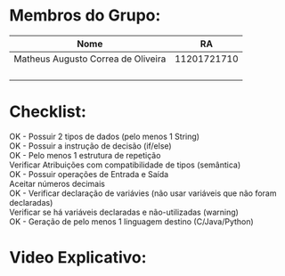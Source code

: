 # Membros do Grupo:

| Nome                               | RA          |
|------------------------------------|-------------|
| Matheus Augusto Correa de Oliveira | 11201721710 |
|                                    |             |
|                                    |             |
|                                    |             |
|                                    |             |

# Checklist:

OK - Possuir 2 tipos de dados (pelo menos 1 String)  
OK - Possuir a instrução de decisão (if/else)  
OK - Pelo menos 1 estrutura de repetição  
Verificar Atribuições com compatibilidade de tipos (semântica)  
OK - Possuir operações de Entrada e Saída  
Aceitar números decimais  
OK - Verificar declaração de variávies (não usar variáveis que não foram declaradas)  
Verificar se há variáveis declaradas e não-utilizadas (warning)  
OK - Geração de pelo menos 1 linguagem destino (C/Java/Python)  

# Video Explicativo:
